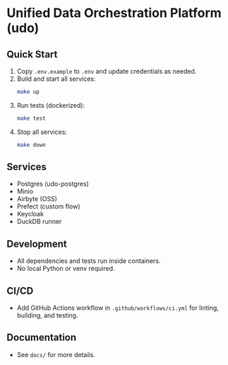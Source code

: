 # Unified Data Orchestration Platform (udo)

## Quick Start

1. Copy `.env.example` to `.env` and update credentials as needed.
2. Build and start all services:
   ```sh
   make up
   ```
3. Run tests (dockerized):
   ```sh
   make test
   ```
4. Stop all services:
   ```sh
   make down
   ```

## Services
- Postgres (udo-postgres)
- Minio
- Airbyte (OSS)
- Prefect (custom flow)
- Keycloak
- DuckDB runner

## Development
- All dependencies and tests run inside containers.
- No local Python or venv required.

## CI/CD
- Add GitHub Actions workflow in `.github/workflows/ci.yml` for linting, building, and testing.

## Documentation
- See `docs/` for more details.
